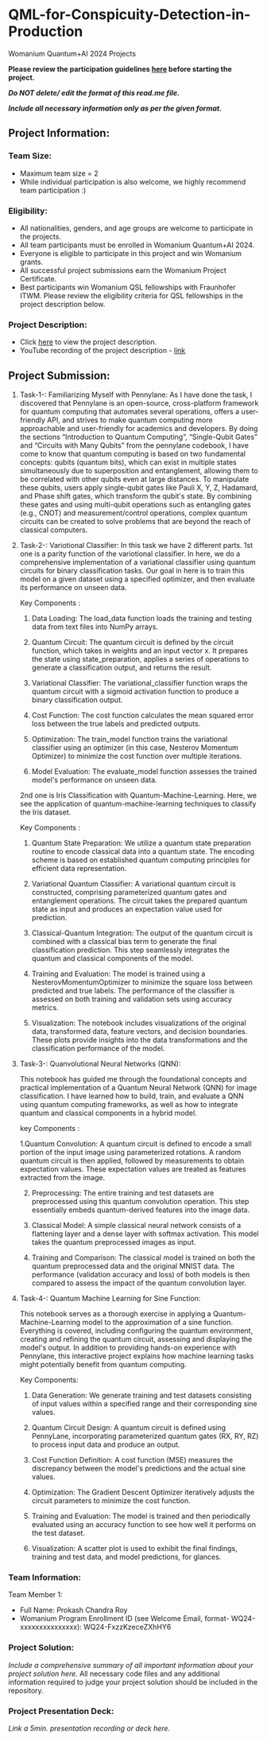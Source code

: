 # QML-for-Conspicuity-Detection-in-Production
Womanium Quantum+AI 2024 Projects

**Please review the participation guidelines [here](https://github.com/womanium-quantum/Quantum-AI-2024) before starting the project.**

_**Do NOT delete/ edit the format of this read.me file.**_

_**Include all necessary information only as per the given format.**_

## Project Information:

### Team Size:
  - Maximum team size = 2
  - While individual participation is also welcome, we highly recommend team participation :)

### Eligibility:
  - All nationalities, genders, and age groups are welcome to participate in the projects.
  - All team participants must be enrolled in Womanium Quantum+AI 2024.
  - Everyone is eligible to participate in this project and win Womanium grants.
  - All successful project submissions earn the Womanium Project Certificate.
  - Best participants win Womanium QSL fellowships with Fraunhofer ITWM. Please review the eligibility criteria for QSL fellowships in the project description below.

### Project Description:
  - Click [here](https://drive.google.com/file/d/1AcctFeXjchtEhYzPUsHpP_b4HGlI4kq9/view?usp=sharing) to view the project description.
  - YouTube recording of the project description - [link](https://youtu.be/Ac1ihFcTRTc?si=i6AIVfQQh8ymYQYp)

## Project Submission:
1. Task-1-: Familiarizing Myself with Pennylane:
   As I have done the task, I discovered that Pennylane is an open-source, cross-platform framework for quantum computing that automates several operations, offers a user-friendly API, and strives to make quantum computing more approachable and user-friendly for 
   academics and developers. By doing the sections “Introduction to Quantum Computing”, “Single-Qubit Gates” and “Circuits with Many Qubits” from the pennylane codebook, I have come to know that quantum computing is based on two fundamental concepts: qubits (quantum 
   bits), which can exist in multiple states simultaneously due to superposition and entanglement, allowing them to be correlated with other qubits even at large distances. 
   To manipulate these qubits, users apply single-qubit gates like Pauli X, Y, Z, Hadamard, and Phase shift gates, which transform the qubit's state. By combining these gates and using multi-qubit operations such as entangling gates (e.g., CNOT) and measurement/control 
   operations, complex quantum circuits can be created to solve problems that are beyond the reach of classical computers.

2. Task-2-: Variotional Classifier:
   In this task we have 2 different parts. 1st one is a parity function of the variotional classifier. In here, we do a comprehensive implementation of a variational classifier using quantum circuits for binary classification tasks. Our goal in here is to train this 
   model on a given dataset using a specified optimizer, and then evaluate its performance on unseen data.

   Key Components : 


   1. Data Loading: The load_data function loads the training and testing data from text files into NumPy arrays.

   2. Quantum Circuit: The quantum circuit is defined by the circuit function, which takes in weights and an input vector x. It prepares the state using state_preparation, applies a series of operations to generate a classification output, and returns the result.

   3. Variational Classifier: The variational_classifier function wraps the quantum circuit with a sigmoid activation function to produce a binary classification output.

   4. Cost Function: The cost function calculates the mean squared error loss between the true labels and predicted outputs.

   5. Optimization: The train_model function trains the variational classifier using an optimizer (in this case, Nesterov Momentum Optimizer) to minimize the cost function over multiple iterations.

   6. Model Evaluation: The evaluate_model function assesses the trained model's performance on unseen data.


   2nd one is Iris Classification with Quantum-Machine-Learning. Here, we see the application of quantum-machine-learning techniques to classify the Iris dataset. 

   Key Components :


   1. Quantum State Preparation: We utilize a quantum state preparation routine to encode classical data into a quantum state. The encoding scheme is based on established quantum computing principles for efficient data representation.
   
   2. Variational Quantum Classifier: A variational quantum circuit is constructed, comprising parameterized quantum gates and entanglement operations. The circuit takes the prepared quantum state as input and produces an expectation value used for prediction.
   
   3. Classical-Quantum Integration: The output of the quantum circuit is combined with a classical bias term to generate the final classification prediction. This step seamlessly integrates the quantum and classical components of the model.
  
   4. Training and Evaluation: The model is trained using a NesterovMomentumOptimizer to minimize the square loss between predicted and true labels. The performance of the classifier is assessed on both training and validation sets using accuracy metrics.
  
   5. Visualization: The notebook includes visualizations of the original data, transformed data, feature vectors, and decision boundaries. These plots provide insights into the data transformations and the classification performance of the model.

3. Task-3-: Quanvolutional Neural Networks (QNN):

   This notebook has guided me through the foundational concepts and practical implementation of a Quantum Neural Network (QNN) for image classification. I have learned how to build, train, and evaluate a QNN using quantum computing frameworks, as well as 
   how to integrate quantum and classical components in a hybrid model.

   key Components :

   1.Quantum Convolution: A quantum circuit is defined to encode a small portion of the input image using parameterized rotations. A random quantum circuit is then applied, followed by measurements to obtain expectation values. These expectation values are 
     treated as features extracted from the image.

   2. Preprocessing: The entire training and test datasets are preprocessed using this quantum convolution operation. This step essentially embeds quantum-derived features into the image data.
  
   3. Classical Model: A simple classical neural network consists of a flattening layer and a dense layer with softmax activation. This model takes the quantum preprocessed images as input.
  
   4. Training and Comparison: The classical model is trained on both the quantum preprocessed data and the original MNIST data. The performance (validation accuracy and loss) of both models is then compared to assess the impact of the quantum convolution layer.

   
4. Task-4-: Quantum Machine Learning for Sine Function:

   This notebook serves as a thorough exercise in applying a Quantum-Machine-Learning model to the approximation of a sine function. Everything is covered, including configuring the quantum environment, creating and refining the quantum circuit, assessing and 
   displaying the model's output. In addition to providing hands-on experience with Pennylane, this interactive project explains how machine learning tasks might potentially benefit from quantum computing.


   Key Components:
   
   1. Data Generation: We generate training and test datasets consisting of input values within a specified range and their corresponding sine values.
  
   2. Quantum Circuit Design: A quantum circuit is defined using PennyLane, incorporating parameterized quantum gates (RX, RY, RZ) to process input data and produce an output.
  
   3. Cost Function Definition: A cost function (MSE) measures the discrepancy between the model's predictions and the actual sine values.
  
   4. Optimization: The Gradient Descent Optimizer iteratively adjusts the circuit parameters to minimize the cost function.
  
   5. Training and Evaluation: The model is trained and then periodically evaluated using an accuracy function to see how well it performs on the test dataset.
  
   6. Visualization: A scatter plot is used to exhibit the final findings, training and test data, and model predictions, for glances.







 
   
   

### Team Information:
Team Member 1:
 - Full Name: Prokash Chandra Roy
 - Womanium Program Enrollment ID (see Welcome Email, format- WQ24-xxxxxxxxxxxxxxx): WQ24-FxzzKzeceZXhHY6

### Project Solution:
_Include a comprehensive summary of all important information about your project solution here._
All necessary code files and any additional information required to judge your project solution should be included in the repository. 

### Project Presentation Deck:
_Link a 5min. presentation recording or deck here._

